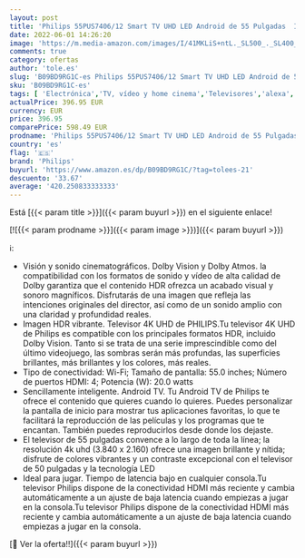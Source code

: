 ```yaml
---
layout: post
title: 'Philips 55PUS7406/12 Smart TV UHD LED Android de 55 Pulgadas  Imagen HDR Vibrante  Dolby Vision cinematográfico y Sonido Atmos  Compatible con Google Assistant y Alexa  Bisel Negro Mate'
date: 2022-06-01 14:26:20
image: 'https://m.media-amazon.com/images/I/41MKLiS+ntL._SL500_._SL400_.jpg'
comments: true
category: ofertas
author: 'tole.es'
slug: 'B09BD9RG1C-es Philips 55PUS7406/12 Smart TV UHD LED Android de 55...'
sku: 'B09BD9RG1C-es'
tags: [ 'Electrónica','TV, vídeo y home cinema','Televisores','alexa','philips','🇪🇸', ]
actualPrice: 396.95 EUR
currency: EUR
price: 396.95
comparePrice: 598.49 EUR
prodname: 'Philips 55PUS7406/12 Smart TV UHD LED Android de 55 Pulgadas  Imagen HDR Vibrante  Dolby Vision cinematográfico y Sonido Atmos  Compatible con Google Assistant y Alexa  Bisel Negro Mate'
country: 'es'
flag: '🇪🇸'
brand: 'Philips'
buyurl: 'https://www.amazon.es/dp/B09BD9RG1C/?tag=tolees-21'
descuento: '33.67'
average: '420.250833333333'
---
```


Está [{{< param title >}}]({{< param buyurl >}}) en el siguiente enlace!

[![{{< param prodname >}}]({{< param image >}})]({{< param buyurl >}})

ℹ️:

- Visión y sonido cinematográficos. Dolby Vision y Dolby Atmos. la compatibilidad con los formatos de sonido y vídeo de alta calidad de Dolby garantiza que el contenido HDR ofrezca un acabado visual y sonoro magníficos. Disfrutarás de una imagen que refleja las intenciones originales del director, así como de un sonido amplio con una claridad y profundidad reales.
- Imagen HDR vibrante. Televisor 4K UHD de PHILIPS.Tu televisor 4K UHD de Philips es compatible con los principales formatos HDR, incluido Dolby Vision. Tanto si se trata de una serie imprescindible como del último videojuego, las sombras serán más profundas, las superficies brillantes, más brillantes y los colores, más reales.
- Tipo de conectividad: Wi-Fi; Tamaño de pantalla: 55.0 inches; Número de puertos HDMI: 4; Potencia (W): 20.0 watts
- Sencillamente inteligente. Android TV. Tu Android TV de Philips te ofrece el contenido que quieres cuando lo quieres. Puedes personalizar la pantalla de inicio para mostrar tus aplicaciones favoritas, lo que te facilitará la reproducción de las películas y los programas que te encantan. También puedes reproducirlos desde donde los dejaste.
- El televisor de 55 pulgadas convence a lo largo de toda la línea; la resolución 4k uhd (3.840 x 2.160) ofrece una imagen brillante y nítida; disfrute de colores vibrantes y un contraste excepcional con el televisor de 50 pulgadas y la tecnología LED
- Ideal para jugar. Tiempo de latencia bajo en cualquier consola.Tu televisor Philips dispone de la conectividad HDMI más reciente y cambia automáticamente a un ajuste de baja latencia cuando empiezas a jugar en la consola.Tu televisor Philips dispone de la conectividad HDMI más reciente y cambia automáticamente a un ajuste de baja latencia cuando empiezas a jugar en la consola.

[🛒 Ver la oferta!!]({{< param buyurl >}})

